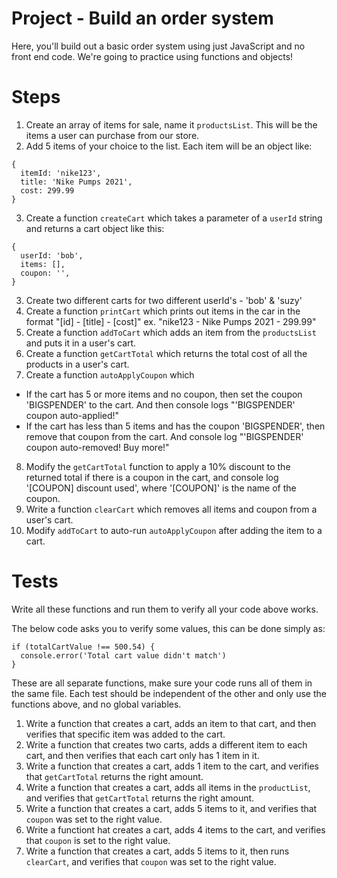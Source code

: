 # Project - Build an order system
Here, you'll build out a basic order system using just JavaScript and no front end code. We're going to practice using functions and objects!


# Steps
1. Create an array of items for sale, name it `productsList`. This will be the items a user can purchase from our store.
2. Add 5 items of your choice to the list. Each item will be an object like:
```
{
  itemId: 'nike123',
  title: 'Nike Pumps 2021',
  cost: 299.99
}
```
3. Create a function `createCart` which takes a parameter of a `userId` string and returns a cart object like this:
```
{
  userId: 'bob',
  items: [],
  coupon: '',
}
```
3. Create two different carts for two different userId's - 'bob' & 'suzy'
4. Create a function `printCart` which prints out items in the car in the format "[id] - [title] - [cost]" ex. "nike123 - Nike Pumps 2021 - 299.99"
5. Create a function `addToCart` which adds an item from the `productsList` and puts it in a user's cart.
6. Create a function `getCartTotal` which returns the total cost of all the products in a user's cart.
7. Create a function `autoApplyCoupon` which
  * If the cart has 5 or more items and no coupon, then set the coupon 'BIGSPENDER' to the cart. And then console logs "'BIGSPENDER' coupon auto-applied!"
  * If the cart has less than 5 items and has the coupon 'BIGSPENDER', then remove that coupon from the cart. And console log "'BIGSPENDER' coupon auto-removed! Buy more!"
8. Modify the `getCartTotal` function to apply a 10% discount to the returned total if there is a coupon in the cart, and console log '[COUPON] discount used', where '[COUPON]' is the name of the coupon.
9. Write a function `clearCart` which removes all items and coupon from a user's cart.
10. Modify `addToCart` to auto-run `autoApplyCoupon` after adding the item to a cart.

# Tests
Write all these functions and run them to verify all your code above works. 

The below code asks you to verify some values, this can be done simply as:
```
if (totalCartValue !== 500.54) {
  console.error('Total cart value didn't match')
}
```

These are all separate functions, make sure your code runs all of them in the same file. Each test should be independent of the other and only use the functions above, and no global variables.
1. Write a function that creates a cart, adds an item to that cart, and then verifies that specific item was added to the cart.
2. Write a function that creates two carts, adds a different item to each cart, and then verifies that each cart only has 1 item in it.
3. Write a function that creates a cart, adds 1 item to the cart, and verifies that `getCartTotal` returns the right amount.
4. Write a function that creates a cart, adds all items in the `productList`, and verifies that `getCartTotal` returns the right amount.
5. Write a function that creates a cart, adds 5 items to it, and verifies that `coupon` was set to the right value.
6. Write a functiont hat creates a cart, adds 4 items to the cart, and verifies that `coupon` is set to the right value.
7. Write a function that creates a cart, adds 5 items to it, then runs `clearCart`, and verifies that `coupon` was set to the right value.
